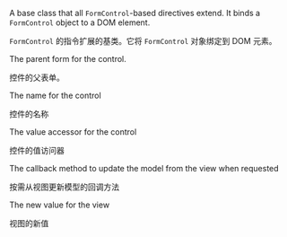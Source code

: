 A base class that all `FormControl`-based directives extend. It binds a `FormControl`
object to a DOM element.

`FormControl` 的指令扩展的基类。它将 `FormControl` 对象绑定到 DOM 元素。

The parent form for the control.

控件的父表单。

The name for the control

控件的名称

The value accessor for the control

控件的值访问器

The callback method to update the model from the view when requested

按需从视图更新模型的回调方法

The new value for the view

视图的新值